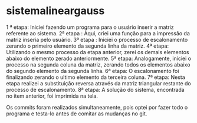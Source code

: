 # sistemalineargauss
1 ª etapa: Iniciei fazendo um programa para o usuário inserir a matriz referente ao sistema. 
2ª etapa : Aqui, criei uma função para a impressão da matriz inseria pelo usuário.
3ª etapa : Iniciei o processo de escalonamento zerando o primeiro elemento da segunda linha da matriz.
4ª etapa: Utilizando o mesmo processo da etapa anterior, zerei os demais elementos abaixo do elemento zerado anteriormente.
5ª etapa: Analogamente, iniciei o processo na segunda coluna da matriz, zerando todos os elementos abaixo do segundo elemento da segunda linha.
6ª etapa: O escalonamento foi finalizando zerando o ultimo elemento da terceira coluna.
7ª etapa: Nesta etapa realizei a substituição reversa através da matriz triangular restante do processo de escalonamento.
8ª etapa: A solução do sistema, encontrada no item anterior, foi imprimida na tela.

Os commits foram realizados simultaneamente, pois optei por fazer todo o programa e testa-lo antes de comitar as mudanças no git. 
